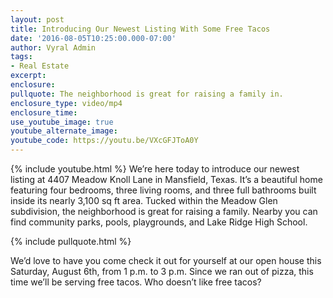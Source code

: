 ```yaml
---
layout: post
title: Introducing Our Newest Listing With Some Free Tacos
date: '2016-08-05T10:25:00.000-07:00'
author: Vyral Admin
tags:
- Real Estate
excerpt:
enclosure:
pullquote: The neighborhood is great for raising a family in.
enclosure_type: video/mp4
enclosure_time:
use_youtube_image: true
youtube_alternate_image:
youtube_code: https://youtu.be/VXcGFJToA0Y
---
```

{% include youtube.html %}
We’re here today to introduce our newest listing at 4407 Meadow Knoll Lane in Mansfield, Texas. It’s a beautiful home featuring four bedrooms, three living rooms, and three full bathrooms built inside its nearly 3,100 sq ft area. Tucked within the Meadow Glen subdivision, the neighborhood is great for raising a family. Nearby you can find community parks, pools, playgrounds, and Lake Ridge High School.

{% include pullquote.html %}

We’d love to have you come check it out for yourself at our open house this Saturday, August 6th, from 1 p.m. to 3 p.m. Since we ran out of pizza, this time we’ll be serving free tacos. Who doesn’t like free tacos?
